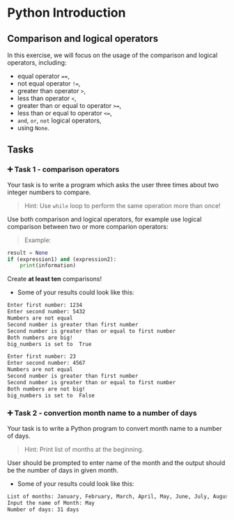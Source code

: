 # Python Introduction

## Comparison and logical operators

In this exercise, we will focus on the usage of the comparison and logical operators, including:  
 - equal operator `==`,
 - not equal operator `!=`,
 - greater than operator `>`,
 - less than operator `<`,
 - greater than or equal to operator `>=`,
 - less than or equal to operator `<=`,
 - `and`, `or`, `not` logical operators, 
 - using `None`.

## 

## Tasks

### 

### :heavy_plus_sign: Task 1 - comparison operators

Your task is to write a program which asks the user three times about two integer numbers to compare. 
>Hint: Use `while` loop to perform the same operation more than once!  

Use both comparison and logical operators, for example use logical comparison between two or more comparion operators:  
>Example: 
```python
result = None
if (expression1) and (expression2):
    print(information)
```
Create **at least ten** comparisons!  

- Some of your results could look like this:

```bash
Enter first number: 1234
Enter second number: 5432
Numbers are not equal
Second number is greater than first number
Second number is greater than or equal to first number
Both numbers are big!
big_numbers is set to  True

Enter first number: 23
Enter second number: 4567
Numbers are not equal
Second number is greater than first number
Second number is greater than or equal to first number
Both numbers are not big!
big_numbers is set to  False
```

### :heavy_plus_sign: Task 2 - convertion month name to a number of days

Your task is to write a Python program to convert month name to a number of days. 
>Hint: Print list of months at the beginning.  

User should be prompted to enter name of the month and the output should be the number of days in given month.

- Some of your results could look like this:

```bash
List of months: January, February, March, April, May, June, July, August, September, October, November, December
Input the name of Month: May
Number of days: 31 days
```